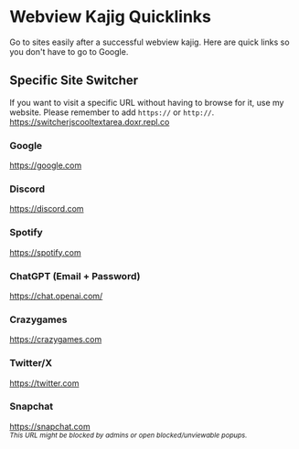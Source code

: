 # Webview Kajig Quicklinks
Go to sites easily after a successful webview kajig. Here are quick links so you don't have to go to Google.

## Specific Site Switcher
If you want to visit a specific URL without having to browse for it, use my website. Please remember to add `https://` or `http://`.
<br>
https://switcherjscooltextarea.doxr.repl.co

### Google
https://google.com

### Discord
https://discord.com

### Spotify
https://spotify.com

### ChatGPT (Email + Password)
https://chat.openai.com/

### Crazygames
https://crazygames.com

### Twitter/X
https://twitter.com

### Snapchat
https://snapchat.com<br>
<i><sub>This URL might be blocked by admins or open blocked/unviewable popups.</sub></i>
